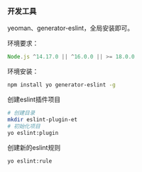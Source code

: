 ### 开发工具

yeoman、generator-eslint，全局安装即可。

环境要求：
```js
Node.js ^14.17.0 || ^16.0.0 || >= 18.0.0
```

环境安装：

```bash
npm install yo generator-eslint -g
```

创建eslint插件项目

```bash
# 创建目录
mkdir eslint-plugin-et
# 初始化项目
yo eslint:plugin
```

创建新的eslint规则

```bash
yo eslint:rule
```